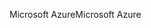 <span data-ttu-id="0868d-101">Microsoft Azure</span><span class="sxs-lookup"><span data-stu-id="0868d-101">Microsoft Azure</span></span>